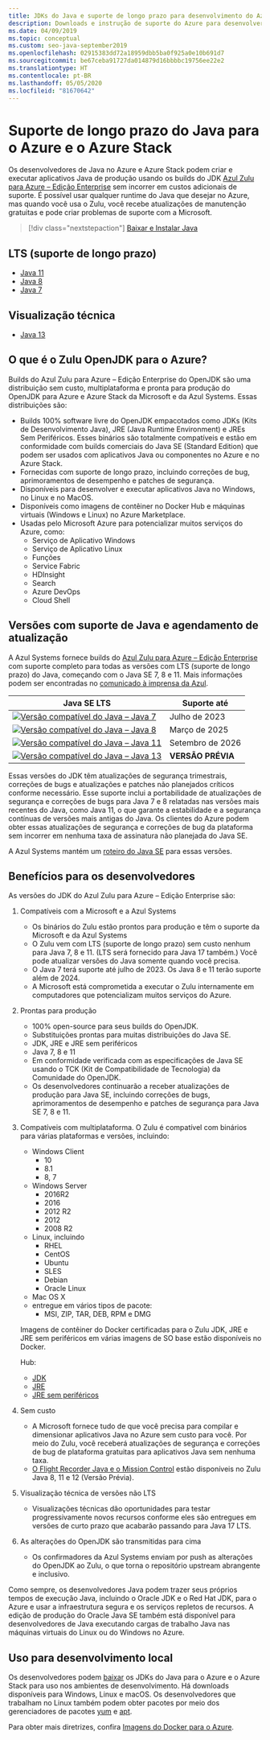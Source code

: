 ```yaml
---
title: JDKs do Java e suporte de longo prazo para desenvolvimento do Azure
description: Downloads e instrução de suporte do Azure para desenvolver e executar aplicativos Java.
ms.date: 04/09/2019
ms.topic: conceptual
ms.custom: seo-java-september2019
ms.openlocfilehash: 02915383dd72a18959dbb5ba0f925a0e10b691d7
ms.sourcegitcommit: be67ceba91727da014879d16bbbbc19756ee22e2
ms.translationtype: HT
ms.contentlocale: pt-BR
ms.lasthandoff: 05/05/2020
ms.locfileid: "81670642"
---
```

# <a name="java-long-term-support-for-azure-and-azure-stack"></a>Suporte de longo prazo do Java para o Azure e o Azure Stack

Os desenvolvedores de Java no Azure e Azure Stack podem criar e executar aplicativos Java de produção usando os builds do JDK [Azul Zulu para Azure – Edição Enterprise](https://www.azul.com/downloads/azure-only/zulu/) sem incorrer em custos adicionais de suporte. É possível usar qualquer runtime do Java que desejar no Azure, mas quando você usa o Zulu, você recebe atualizações de manutenção gratuitas e pode criar problemas de suporte com a Microsoft.

> [!div class="nextstepaction"]
> [Baixar e Instalar Java](java-jdk-install.md)

## <a name="long-term-support-lts"></a>LTS (suporte de longo prazo)

* [Java 11](https://www.azul.com/downloads/azure-only/zulu/?&version=java-11-lts)
* [Java 8](https://www.azul.com/downloads/azure-only/zulu/?&version=java-8-lts)
* [Java 7](https://www.azul.com/downloads/azure-only/zulu/?&version=java-7-lts)

## <a name="technical-preview"></a>Visualização técnica

* [Java 13](https://www.azul.com/downloads/azure-only/zulu/?&version=java-13)

## <a name="what-is-the-zulu-openjdk-for-azure"></a>O que é o Zulu OpenJDK para o Azure?

Builds do Azul Zulu para Azure – Edição Enterprise do OpenJDK são uma distribuição sem custo, multiplataforma e pronta para produção do OpenJDK para Azure e Azure Stack da Microsoft e da Azul Systems. Essas distribuições são:

* Builds 100% software livre do OpenJDK empacotados como JDKs (Kits de Desenvolvimento Java), JRE (Java Runtime Environment) e JREs Sem Periféricos. Esses binários são totalmente compatíveis e estão em conformidade com builds comerciais do Java SE (Standard Edition) que podem ser usados com aplicativos Java ou componentes no Azure e no Azure Stack.
* Fornecidas com suporte de longo prazo, incluindo correções de bug, aprimoramentos de desempenho e patches de segurança.
* Disponíveis para desenvolver e executar aplicativos Java no Windows, no Linux e no MacOS.
* Disponíveis como imagens de contêiner no Docker Hub e máquinas virtuais (Windows e Linux) no Azure Marketplace.
* Usadas pelo Microsoft Azure para potencializar muitos serviços do Azure, como:
  * Serviço de Aplicativo Windows
  * Serviço de Aplicativo Linux
  * Funções
  * Service Fabric
  * HDInsight
  * Search
  * Azure DevOps
  * Cloud Shell  

## <a name="supported-java-versions-and-update-schedule"></a>Versões com suporte de Java e agendamento de atualização

A Azul Systems fornece builds do [Azul Zulu para Azure – Edição Enterprise](https://www.azul.com/downloads/azure-only/zulu/) com suporte completo para todas as versões com LTS (suporte de longo prazo) do Java, começando com o Java SE 7, 8 e 11. Mais informações podem ser encontradas no [comunicado à imprensa da Azul](https://www.azul.com/press_release/free-java-production-support-for-microsoft-azure-azure-stack).

|Java SE LTS  |Suporte até  |
|---------|----------|
|[![Versão compatível do Java – Java 7](media/supported-java-versions-java-7.png)](https://www.azul.com/downloads/azure-only/zulu/?&version=java-7-lts) |Julho de 2023 |
|[![Versão compatível do Java – Java 8](media/supported-java-versions-java-8.png)](https://www.azul.com/downloads/azure-only/zulu/?&version=java-8-lts) |Março de 2025|
|[![Versão compatível do Java – Java 11](media/supported-java-versions-java-11.png)](https://www.azul.com/downloads/azure-only/zulu/?&version=java-11-lts) |Setembro de 2026|
|[![Versão compatível do Java – Java 13](media/supported-java-versions-java-13.png)](https://www.azul.com/downloads/azure-only/zulu/?&version=java-13) |**VERSÃO PRÉVIA**|

Essas versões do JDK têm atualizações de segurança trimestrais, correções de bugs e atualizações e patches não planejados críticos conforme necessário.  Esse suporte inclui a portabilidade de atualizações de segurança e correções de bugs para Java 7 e 8 relatadas nas versões mais recentes do Java, como Java 11, o que garante a estabilidade e a segurança contínuas de versões mais antigas do Java.  Os clientes do Azure podem obter essas atualizações de segurança e correções de bug da plataforma sem incorrer em nenhuma taxa de assinatura não planejada do Java SE.

A Azul Systems mantém um [roteiro do Java SE](https://www.azul.com/products/azul_support_roadmap/) para essas versões.

## <a name="benefits-for-developers"></a>Benefícios para os desenvolvedores

As versões do JDK do Azul Zulu para Azure – Edição Enterprise são:

1. Compatíveis com a Microsoft e a Azul Systems

   * Os binários do Zulu estão prontos para produção e têm o suporte da Microsoft e da Azul Systems
   * O Zulu vem com LTS (suporte de longo prazo) sem custo nenhum para Java 7, 8 e 11. (LTS será fornecido para Java 17 também.) Você pode atualizar versões do Java somente quando você precisa.
   * O Java 7 terá suporte até julho de 2023. Os Java 8 e 11 terão suporte além de 2024.
   * A Microsoft está comprometida a executar o Zulu internamente em computadores que potencializam muitos serviços do Azure.

2. Prontas para produção

   * 100% open-source para seus builds do OpenJDK.
   * Substituições prontas para muitas distribuições do Java SE.
   * JDK, JRE e JRE sem periféricos
   * Java 7, 8 e 11
   * Em conformidade verificada com as especificações de Java SE usando o TCK (Kit de Compatibilidade de Tecnologia) da Comunidade do OpenJDK.
   * Os desenvolvedores continuarão a receber atualizações de produção para Java SE, incluindo correções de bugs, aprimoramentos de desempenho e patches de segurança para Java SE 7, 8 e 11.

3. Compatíveis com multiplataforma. O Zulu é compatível com binários para várias plataformas e versões, incluindo:

   * Windows Client
     * 10
     * 8.1
     * 8, 7
   * Windows Server
     * 2016R2
     * 2016
     * 2012 R2
     * 2012
     * 2008 R2
   * Linux, incluindo
     * RHEL
     * CentOS
     * Ubuntu
     * SLES
     * Debian
     * Oracle Linux
   * Mac OS X
   * entregue em vários tipos de pacote:
     * MSI, ZIP, TAR, DEB, RPM e DMG

    Imagens de contêiner do Docker certificadas para o Zulu JDK, JRE e JRE sem periféricos em várias imagens de SO base estão disponíveis no Docker.

    Hub:

    * [JDK](https://hub.docker.com/_/microsoft-java-jdk)
    * [JRE](https://hub.docker.com/_/microsoft-java-jre)
    * [JRE sem periféricos](https://hub.docker.com/_/microsoft-java-jre-headless)

4. Sem custo

   * A Microsoft fornece tudo de que você precisa para compilar e dimensionar aplicativos Java no Azure sem custo para você. Por meio do Zulu, você receberá atualizações de segurança e correções de bug de plataforma gratuitas para aplicativos Java sem nenhuma taxa.
   * [O Flight Recorder Java e o Mission Control](java-jdk-flight-recorder-and-mission-control.md) estão disponíveis no Zulu Java 8, 11 e 12 (Versão Prévia).

5. Visualização técnica de versões não LTS

   * Visualizações técnicas dão oportunidades para testar progressivamente novos recursos conforme eles são entregues em versões de curto prazo que acabarão passando para Java 17 LTS.

6. As alterações do OpenJDK são transmitidas para cima

   * Os confirmadores da Azul Systems enviam por push as alterações do OpenJDK ao Zulu, o que torna o repositório upstream abrangente e inclusivo.

Como sempre, os desenvolvedores Java podem trazer seus próprios tempos de execução Java, incluindo o Oracle JDK e o Red Hat JDK, para o Azure e usar a infraestrutura segura e os serviços repletos de recursos. A edição de produção do Oracle Java SE também está disponível para desenvolvedores de Java executando cargas de trabalho Java nas máquinas virtuais do Linux ou do Windows no Azure.

## <a name="use-for-local-development"></a>Uso para desenvolvimento local

Os desenvolvedores podem [baixar](https://www.azul.com/downloads/azure-only/zulu/) os JDKs do Java para o Azure e o Azure Stack para uso nos ambientes de desenvolvimento. Há downloads disponíveis para Windows, Linux e macOS. Os desenvolvedores que trabalham no Linux também podem obter pacotes por meio dos gerenciadores de pacotes [yum](https://www.azul.com/downloads/azure-only/zulu/#yum-repo) e [apt](https://www.azul.com/downloads/azure-only/zulu/#apt-repo).

Para obter mais diretrizes, confira [Imagens do Docker para o Azure](java-jdk-docker-images.md).
